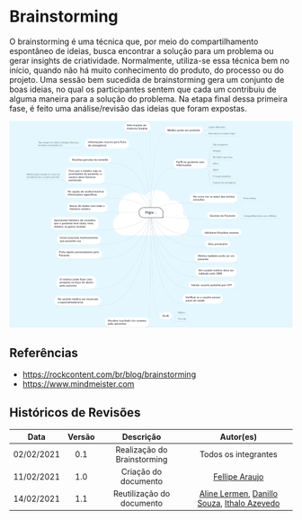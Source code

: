 # Brainstorming

O brainstorming é uma técnica que, por meio do compartilhamento espontâneo de ideias, busca encontrar a solução para um problema ou gerar insights de criatividade. Normalmente, utiliza-se essa técnica bem no início, quando não há muito conhecimento do produto, do processo ou do projeto. Uma sessão bem sucedida de brainstorming gera um conjunto de boas ideias, no qual os participantes sentem que cada um contribuiu de alguma maneira para a solução do problema. Na etapa final dessa primeira fase, é feito uma análise/revisão das ideias que foram expostas.

![Brainstorming](./../../assets/images/brainstorming.png)

## Referências

- https://rockcontent.com/br/blog/brainstorming
- https://www.mindmeister.com

## Históricos de Revisões

|    Data    | Versão |          Descrição          |                                                                     Autor(es)                                                                     |
| :--------: | :----: | :-------------------------: | :-----------------------------------------------------------------------------------------------------------------------------------------------: |
| 02/02/2021 |  0.1   | Realização do Brainstorming |                                                               Todos os integrantes                                                                |
| 11/02/2021 |  1.0   |    Criação do documento     |                                                [Fellipe Araujo](https://github.com/fellipe-araujo)                                                |
| 14/02/2021 |  1.1   |  Reutilização do documento  | [Aline Lermen](https://github.com/AlineLermen), [Danillo Souza](https://github.com/DanilloGS), [Ithalo Azevedo](https://github.com/ithaloazevedo) |
